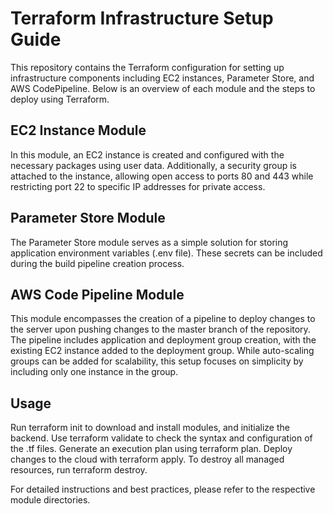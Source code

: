 # Terraform Infrastructure Setup Guide

This repository contains the Terraform configuration for setting up infrastructure components including EC2 instances, Parameter Store, and AWS CodePipeline. Below is an overview of each module and the steps to deploy using Terraform.

## EC2 Instance Module
In this module, an EC2 instance is created and configured with the necessary packages using user data. Additionally, a security group is attached to the instance, allowing open access to ports 80 and 443 while restricting port 22 to specific IP addresses for private access.

## Parameter Store Module
The Parameter Store module serves as a simple solution for storing application environment variables (.env file). These secrets can be included during the build pipeline creation process.

## AWS Code Pipeline Module
This module encompasses the creation of a pipeline to deploy changes to the server upon pushing changes to the master branch of the repository. The pipeline includes application and deployment group creation, with the existing EC2 instance added to the deployment group. While auto-scaling groups can be added for scalability, this setup focuses on simplicity by including only one instance in the group.

## Usage
Run terraform init to download and install modules, and initialize the backend.
Use terraform validate to check the syntax and configuration of the .tf files.
Generate an execution plan using terraform plan.
Deploy changes to the cloud with terraform apply.
To destroy all managed resources, run terraform destroy.

For detailed instructions and best practices, please refer to the respective module directories.
